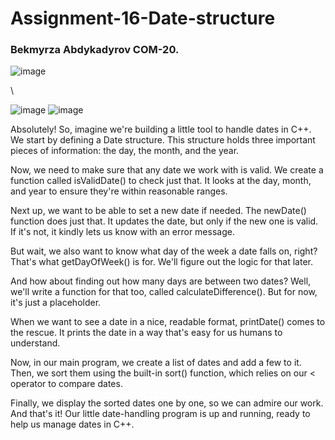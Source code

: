 # Assignment-16-Date-structure

### Bekmyrza Abdykadyrov COM-20.
![image](https://github.com/Bekmyrzapro/Assignment-16-Date-structure/assets/74038682/2e632230-c07f-43db-ab19-54b4c80d7d8c)

\\

![image](https://github.com/Bekmyrzapro/Assignment-16-Date-structure/assets/74038682/b18cafa3-3543-40ef-a98d-f2afb6124619)
![image](https://github.com/Bekmyrzapro/Assignment-16-Date-structure/assets/74038682/26a8a55e-4bf1-41c1-9677-b9e6d26248a9)



Absolutely! So, imagine we're building a little tool to handle dates in C++. We start by defining a Date structure. This structure holds three important pieces of information: the day, the month, and the year.

Now, we need to make sure that any date we work with is valid. We create a function called isValidDate() to check just that. It looks at the day, month, and year to ensure they're within reasonable ranges.

Next up, we want to be able to set a new date if needed. The newDate() function does just that. It updates the date, but only if the new one is valid. If it's not, it kindly lets us know with an error message.

But wait, we also want to know what day of the week a date falls on, right? That's what getDayOfWeek() is for. We'll figure out the logic for that later.

And how about finding out how many days are between two dates? Well, we'll write a function for that too, called calculateDifference(). But for now, it's just a placeholder.

When we want to see a date in a nice, readable format, printDate() comes to the rescue. It prints the date in a way that's easy for us humans to understand.

Now, in our main program, we create a list of dates and add a few to it. Then, we sort them using the built-in sort() function, which relies on our < operator to compare dates.

Finally, we display the sorted dates one by one, so we can admire our work. And that's it! Our little date-handling program is up and running, ready to help us manage dates in C++.

